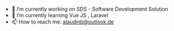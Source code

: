 - 🔭 I’m currently working on SDS - Software Development Solution
- 🌱 I’m currently learning Vue JS , Laravel 
- 📫 How to reach me: alaudinb@outlook.de

